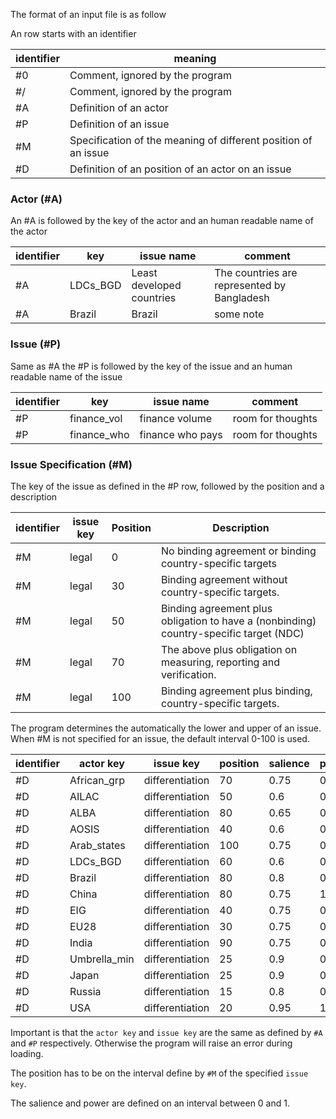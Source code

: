 
The format of an input file is as follow 

An row starts with an identifier

| identifier   | meaning  |
|---    |---|
| #0    | Comment, ignored by the program  |
| #/    | Comment, ignored by the program  |
| #A    | Definition of an actor  |
| #P    | Definition of an issue  |
| #M    | Specification of the meaning of different position of an issue  |
| #D    | Definition of an position of an actor on an issue  |

### Actor (#A)
An #A is followed by the key of the actor and an human readable name of the actor

| identifier | key | issue name | comment |
|---|---|---|---|
|#A|LDCs_BGD|Least developed countries| The countries are represented by Bangladesh |
|#A|Brazil|Brazil| some note |

### Issue (#P)
Same as #A the #P is followed by the key of the issue and an human readable name of the issue

| identifier | key | issue name | comment |
|---|---|---|---|
|#P|finance_vol|finance volume| room for thoughts |
|#P|finance_who|finance who pays| room for thoughts |

### Issue Specification (#M)
The key of the issue as defined in the #P row, followed by the position and a description

| identifier   | issue key  | Position | Description |
|---|---|---|---|
|#M|legal|0|No binding agreement or binding country-specific targets|
|#M|legal|30|Binding agreement without country-specific targets. |
|#M|legal|50|Binding agreement plus obligation to have a (nonbinding) country-specific target (NDC)|
|#M|legal|70|The above plus obligation on measuring, reporting and verification.|
|#M|legal|100|Binding agreement plus binding, country-specific targets. |

The program determines the automatically the lower and upper of an issue. When #M is not specified for an issue, the default interval 0-100 is used.


|identifier|actor key|issue key|position|salience|power|
|---|---|---|---|---|---|
|#D|African_grp|differentiation|70|0.75|0.25|
|#D|AILAC|differentiation|50|0.6|0.35|
|#D|ALBA|differentiation|80|0.65|0.05|
|#D|AOSIS|differentiation|40|0.6|0.5|
|#D|Arab_states|differentiation|100|0.75|0.4|
|#D|LDCs_BGD|differentiation|60|0.6|0.5|
|#D|Brazil|differentiation|80|0.8|0.7|
|#D|China|differentiation|80|0.75|1|
|#D|EIG|differentiation|40|0.75|0.35|
|#D|EU28|differentiation|30|0.75|0.75|
|#D|India|differentiation|90|0.75|0.6|
|#D|Umbrella_min|differentiation|25|0.9|0.4|
|#D|Japan|differentiation|25|0.9|0.6|
|#D|Russia|differentiation|15|0.8|0.6|
|#D|USA|differentiation|20|0.95|1|

Important is that the `actor key` and `issue key` are the same as defined by `#A` and `#P` respectively. Otherwise the program will raise an error during loading.

The position has to be on the interval define by `#M` of the specified `issue key`. 

The salience and power are defined on an interval between 0 and 1.   